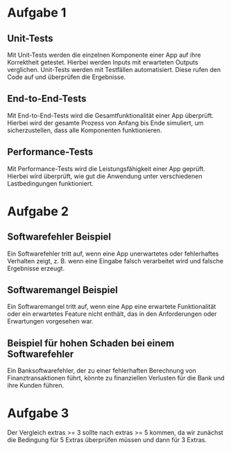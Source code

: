 # Aufgabe 1

## Unit-Tests

Mit Unit-Tests werden die einzelnen Komponente einer App auf ihre Korrektheit getestet. Hierbei werden Inputs mit
erwarteten Outputs verglichen. Unit-Tests werden mit Testfällen automatisiert. Diese rufen den Code auf und
überprüfen die Ergebnisse.

## End-to-End-Tests

Mit End-to-End-Tests wird die Gesamtfunktionalität einer App überprüft. Hierbei wird der gesamte Prozess von Anfang bis Ende simuliert, um sicherzustellen, dass alle Komponenten funktionieren.

## Performance-Tests

Mit Performance-Tests wird die Leistungsfähigkeit einer App geprüft. Hierbei wird überprüft, wie gut die Anwendung unter verschiedenen Lastbedingungen funktioniert.

# Aufgabe 2

## Softwarefehler Beispiel

Ein Softwarefehler tritt auf, wenn eine App unerwartetes oder fehlerhaftes Verhalten zeigt, z. B. wenn eine Eingabe falsch verarbeitet wird und falsche Ergebnisse erzeugt.

## Softwaremangel Beispiel

Ein Softwaremangel tritt auf, wenn eine App eine erwartete Funktionalität oder ein erwartetes Feature nicht enthält, das in den Anforderungen oder Erwartungen vorgesehen war.

## Beispiel für hohen Schaden bei einem Softwarefehler

Ein Banksoftwarefehler, der zu einer fehlerhaften Berechnung von Finanztransaktionen führt, könnte zu finanziellen Verlusten für die Bank und ihre Kunden führen.

# Aufgabe 3

Der Vergleich extras >= 3 sollte nach extras >= 5 kommen, da wir zunächst die Bedingung für 5 Extras überprüfen müssen und dann für 3 Extras.
